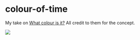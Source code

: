 # colour-of-time

My take on [What colour is it?](http://whatcolourisit.scn9a.org/) All credit to them for the concept.

![](https://raw.github.com/tanem/colour-of-time/master/screenshot.png)